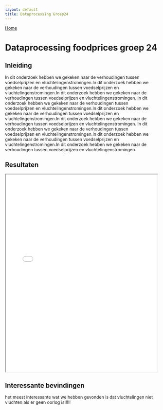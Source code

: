 ```yaml
---
layout: default
title: Dataprocessing Groep24
---
```


<!DOCTYPE html>
<html lang="en" dir="ltr">
  <head>
    <link rel="stylesheet" href="github page/mainstyle.css">
    <meta charset="utf-8">
    <title>Dataprocessing groep 24</title>
  </head>
  <body>
</div>
<div class="achtergrond">
</div>
    <div class="navbar">
            <a href="#home">Home</a>
    </div>
    <div class="blok">
      <h1>Dataprocessing foodprices groep 24</h1>
      <h2>Inleiding</h2>
      In dit onderzoek hebben we gekeken naar de verhoudingen tussen voedselprijzen en
      vluchtelingenstromingen.In dit onderzoek hebben we gekeken naar de verhoudingen
      tussen voedselprijzen en vluchtelingenstromingen.In dit onderzoek hebben we gekeken
      naar de verhoudingen tussen voedselprijzen en vluchtelingenstromingen.
      In dit onderzoek hebben we gekeken naar de verhoudingen tussen voedselprijzen en
      vluchtelingenstromingen.In dit onderzoek hebben we gekeken naar de verhoudingen
      tussen voedselprijzen en vluchtelingenstromingen.In dit onderzoek hebben we gekeken
      naar de verhoudingen tussen voedselprijzen en vluchtelingenstromingen.
      In dit onderzoek hebben we gekeken naar de verhoudingen tussen voedselprijzen en
      vluchtelingenstromingen.In dit onderzoek hebben we gekeken naar de verhoudingen
      tussen voedselprijzen en vluchtelingenstromingen.In dit onderzoek hebben we gekeken
      naar de verhoudingen tussen voedselprijzen en vluchtelingenstromingen.
      <h2>Resultaten</h2>
      <iframe src="github page/interactive_map.html" width="99%" height="650px"></iframe>
      <h2>Interessante bevindingen</h2>
      het meest interessante wat we hebben gevonden is dat vluchtelingen niet vluchten
      als er geen oorlog is!!!!!
    </div>
  </body>
</html>
